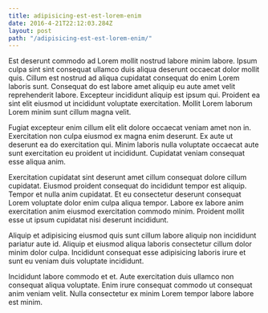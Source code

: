 ```yaml
---
title: adipisicing-est-est-lorem-enim
date: 2016-4-21T22:12:03.284Z
layout: post
path: "/adipisicing-est-est-lorem-enim/"
---
```


Est deserunt commodo ad Lorem mollit nostrud labore minim labore. Ipsum culpa sint sint consequat ullamco duis aliqua deserunt occaecat dolor mollit quis. Cillum est nostrud ad aliqua cupidatat consequat do enim Lorem laboris sunt. Consequat do est labore amet aliquip eu aute amet velit reprehenderit labore. Excepteur incididunt aliquip est ipsum qui. Proident ea sint elit eiusmod ut incididunt voluptate exercitation. Mollit Lorem laborum Lorem minim sunt cillum magna velit.

Fugiat excepteur enim cillum elit elit dolore occaecat veniam amet non in. Exercitation non culpa eiusmod ex magna enim deserunt. Ex aute ut deserunt ea do exercitation qui. Minim laboris nulla voluptate occaecat aute sunt exercitation eu proident ut incididunt. Cupidatat veniam consequat esse aliqua anim.

Exercitation cupidatat sint deserunt amet cillum consequat dolore cillum cupidatat. Eiusmod proident consequat do incididunt tempor est aliquip. Tempor et nulla anim cupidatat. Et eu consectetur deserunt consequat Lorem voluptate dolor enim culpa aliqua tempor. Labore ex labore anim exercitation anim eiusmod exercitation commodo minim. Proident mollit esse ut ipsum cupidatat nisi deserunt incididunt.

Aliquip et adipisicing eiusmod quis sunt cillum labore aliquip non incididunt pariatur aute id. Aliquip et eiusmod aliqua laboris consectetur cillum dolor minim dolor culpa. Incididunt consequat esse adipisicing laboris irure et sunt eu veniam duis voluptate incididunt.

Incididunt labore commodo et et. Aute exercitation duis ullamco non consequat aliqua voluptate. Enim irure consequat commodo ut consequat anim veniam velit. Nulla consectetur ex minim Lorem tempor labore labore est minim.
